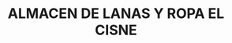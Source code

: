 ---
title: "ALMACEN DE LANAS Y ROPA EL CISNE"
url: /machachi/almacen-de-lanas-y-ropa-el-cisne/
shop: ropa
---